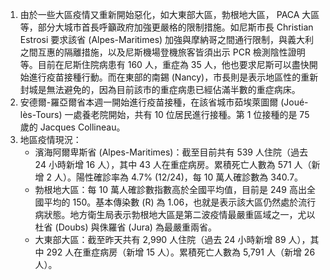 1. 由於一些大區疫情又重新開始惡化，如大東部大區，勃根地大區， PACA 大區等，部分大城市首長呼籲政府加強更嚴格的限制措施。如尼斯市長 Christian Estrosi 要求該省 \(Alpes-Maritimes\) 加強與摩納哥之間通行限制，與義大利之間互惠的隔離措施，以及尼斯機場登機旅客皆須出示 PCR 檢測陰性證明等。目前在尼斯住院病患有 160 人，重症為 35 人，他也要求尼斯可以盡快開始進行疫苗接種行動。而在東部的南錫 \(Nancy\)，市長則是表示地區性的重新封城是無法避免的，因為目前該市的重症病患已經佔滿半數的重症病床。
1. 安德爾-羅亞爾省本週一開始進行疫苗接種，在該省城市茹埃萊圖爾 \(Joué-lès-Tours\) 一處養老院開始，共有 10 位居民進行接種。第 1 位接種的是 75 歲的 Jacques Collineau。
1. 地區疫情現況：
   * 濱海阿爾卑斯省 \(Alpes-Maritimes\)：截至目前共有 539 人住院（過去 24 小時新增 16 人），其中 43 人在重症病房。累積死亡人數為 571 人（新增 2 人）。陽性確診率為 4.7% \(12/24\)，每 10 萬人確診數為 340.7。
   * 勃根地大區：每 10 萬人確診數指數高於全國平均值，目前是 249 高出全國平均的 150。基本傳染數 \(R\) 為 1.06，也就是表示該大區仍然處於流行病狀態。地方衛生局表示勃根地大區是第二波疫情最嚴重區域之一，尤以杜省 \(Doubs\) 與侏羅省 \(Jura\) 為最嚴重兩省。
   * 大東部大區：截至昨天共有 2,990 人住院（過去 24 小時新增 89 人），其中 292 人在重症病房（新增 15 人）。累積死亡人數為 5,791 人（新增 26 人）。